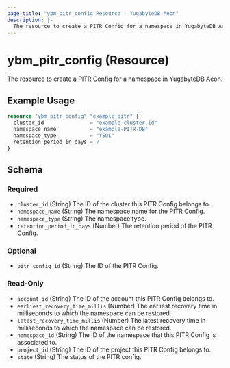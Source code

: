 ```yaml
---
page_title: "ybm_pitr_config Resource - YugabyteDB Aeon"
description: |-
  The resource to create a PITR Config for a namespace in YugabyteDB Aeon.
---
```


# ybm_pitr_config (Resource)

The resource to create a PITR Config for a namespace in YugabyteDB Aeon.


## Example Usage

```terraform
resource "ybm_pitr_config" "example_pitr" {
  cluster_id               = "example-cluster-id"
  namespace_name           = "example-PITR-DB"
  namespace_type           = "YSQL"
  retention_period_in_days = 7
}
```

<!-- schema generated by tfplugindocs -->
## Schema

### Required

- `cluster_id` (String) The ID of the cluster this PITR Config belongs to.
- `namespace_name` (String) The namespace name for the PITR Config.
- `namespace_type` (String) The namespace type.
- `retention_period_in_days` (Number) The retention period of the PITR Config.

### Optional

- `pitr_config_id` (String) The ID of the PITR Config.

### Read-Only

- `account_id` (String) The ID of the account this PITR Config belongs to.
- `earliest_recovery_time_millis` (Number) The earliest recovery time in milliseconds to which the namespace can be restored.
- `latest_recovery_time_millis` (Number) The latest recovery time in milliseconds to which the namespace can be restored.
- `namespace_id` (String) The ID of the namespace that this PITR Config is associated to.
- `project_id` (String) The ID of the project this PITR Config belongs to.
- `state` (String) The status of the PITR config.
